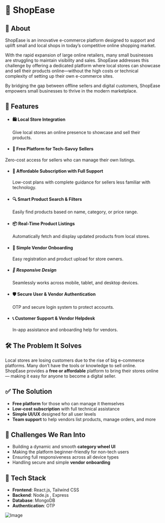 
# 🛒 ShopEase





## 📖 About

ShopEase is an innovative e-commerce platform designed to support and uplift small and local shops in today’s competitive online shopping market.

With the rapid expansion of large online retailers, many small businesses are struggling to maintain visibility and sales. ShopEase addresses this challenge by offering a dedicated platform where local stores can showcase and sell their products online—without the high costs or technical complexity of setting up their own e-commerce sites.

By bridging the gap between offline sellers and digital customers, ShopEase empowers small businesses to thrive in the modern marketplace.

## 🚀 Features

- #### 🛍️ Local Store Integration

   Give local stores an online presence to showcase and sell their products.
- #### 💸 Free Platform for Tech-Savvy Sellers
Zero-cost access for sellers who can manage their own listings.
- #### 🤝 Affordable Subscription with Full Support

   Low-cost plans with complete guidance for sellers less familiar with technology.

- #### 🔍 Smart Product Search & Filters

   Easily find products based on name, category, or price range.
- #### 📦 Real-Time Product Listings

  Automatically fetch and display updated products from local stores.
- #### 🧾 Simple Vendor Onboarding

  Easy registration and product upload for store owners.
- ##### 📱 Responsive Design

  Seamlessly works across mobile, tablet, and desktop devices.
- ####  🛡️ Secure User & Vendor Authentication

  OTP and secure login system to protect accounts.
- #### 📞 Customer Support & Vendor Helpdesk

  In-app assistance and onboarding help for vendors.


## 🛠️ The Problem It Solves

Local stores are losing customers due to the rise of big e-commerce platforms. Many don’t have the tools or knowledge to sell online.  
ShopEase provides a **free or affordable** platform to bring their stores online — making it easy for anyone to become a digital seller.

## ✅ The Solution

- **Free platform** for those who can manage it themselves  
- **Low-cost subscription** with full technical assistance  
- **Simple UI/UX** designed for all user levels  
- **Team support** to help vendors list products, manage orders, and more



## 🧩 Challenges We Ran Into

- Building a dynamic and smooth **category wheel UI**  
- Making the platform beginner-friendly for non-tech users  
- Ensuring full responsiveness across all device types  
- Handling secure and simple **vendor onboarding**
## 🧰 Tech Stack

- **Frontend**: React.js, Tailwind CSS  
- **Backend**: Node.js , Express 
- **Database**: MongoDB   
- **Authentication**: OTP 







![Image](https://github.com/user-attachments/assets/f7c2c49d-e7fa-4667-90be-b18645170a09)
